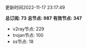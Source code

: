 更新时间2022-11-17 23:17:49

**总订阅: 73**
**总节点: 987**
**有效节点: 347**
- v2ray节点: 229
- trojan节点: 100
- ss节点: 18

